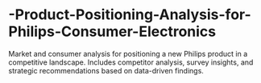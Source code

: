# -Product-Positioning-Analysis-for-Philips-Consumer-Electronics
Market and consumer analysis for positioning a new Philips product in a competitive landscape. Includes competitor analysis, survey insights, and strategic recommendations based on data-driven findings.
